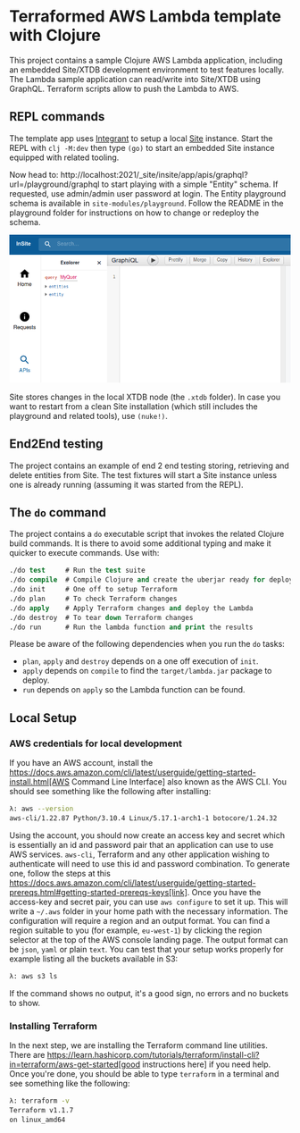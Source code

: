 # Terraformed AWS Lambda template with Clojure

This project contains a sample Clojure AWS Lambda application, including an embedded Site/XTDB development environment to test features locally. The Lambda sample application can read/write into Site/XTDB using GraphQL. Terraform scripts allow to push the Lambda to AWS.

## REPL commands

The template app uses [Integrant](https://github.com/weavejester/integrant) to setup a local [Site](https://github.com/juxt/site) instance. Start the REPL with `clj -M:dev` then type `(go)` to start an embedded Site instance equipped with related tooling.

Now head to: http://localhost:2021/_site/insite/app/apis/graphql?url=/playground/graphql to start playing with a simple "Entity" schema. If requested, use admin/admin user password at login. The Entity playground schema is available in `site-modules/playground`. Follow the README in the playground folder for instructions on how to change or redeploy the schema.

![GraphiQL Console](graphiql.png?raw=true "Title")

Site stores changes in the local XTDB node (the `.xtdb` folder). In case you want to restart from a clean Site installation (which still includes the playground and related tools), use `(nuke!)`.

## End2End testing

The project contains an example of end 2 end testing storing, retrieving and delete entities from Site. The test fixtures will start a Site instance unless one is already running (assuming it was started from the REPL).

## The `do` command

The project contains a `do` executable script that invokes the related Clojure build commands. It is there to avoid some additional typing and make it quicker to execute commands. Use with:

```clojure
./do test     # Run the test suite
./do compile  # Compile Clojure and create the uberjar ready for deploy
./do init     # One off to setup Terraform
./do plan     # To check Terraform changes
./do apply    # Apply Terraform changes and deploy the Lambda
./do destroy  # To tear down Terraform changes
./do run      # Run the lambda function and print the results
```

Please be aware of the following dependencies when you run the `do` tasks:

* `plan`, `apply` and `destroy` depends on a one off execution of `init`.
* `apply` depends on `compile` to find the `target/lambda.jar` package to deploy.
* `run` depends on `apply` so the Lambda function can be found.

## Local Setup

### AWS credentials for local development

If you have an AWS account, install the https://docs.aws.amazon.com/cli/latest/userguide/getting-started-install.html[AWS Command Line Interface] also known as the AWS CLI. You should see something like the following after installing:

```bash
λ: aws --version
aws-cli/1.22.87 Python/3.10.4 Linux/5.17.1-arch1-1 botocore/1.24.32
```

Using the account, you should now create an access key and secret which is essentially an id and password pair that an application can use to use AWS services. `aws-cli`, Terraform and any other application wishing to authenticate will need to use this id and password combination. To generate one, follow the steps at this https://docs.aws.amazon.com/cli/latest/userguide/getting-started-prereqs.html#getting-started-prereqs-keys[link]. Once you have the access-key and secret pair, you can use `aws configure` to set it up. This will write a `~/.aws` folder in your home path with the necessary information. The configuration will require a region and an output format. You can find a region suitable to you (for example, `eu-west-1`) by clicking the region selector at the top of the AWS console landing page. The output format can be `json`, `yaml` or plain `text`. You can test that your setup works properly for example listing all the buckets available in S3:

```bash
λ: aws s3 ls
```

If the command shows no output, it's a good sign,  no errors and no buckets to show.

### Installing Terraform

In the next step, we are installing the Terraform command line utilities. There are https://learn.hashicorp.com/tutorials/terraform/install-cli?in=terraform/aws-get-started[good instructions here] if you need help. Once you're done, you should be able to type `terraform` in a terminal and see something like the following:

```bash
λ: terraform -v
Terraform v1.1.7
on linux_amd64
```
